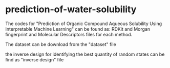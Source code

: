 # prediction-of-water-solubility
The codes for "Prediction of Organic Compound Aqueous Solubility Using Interpretable Machine Learning" can be found as:
RDKit and Morgan fingerprint and Molecular Descriptors files for each method.

The dataset can be download from the "dataset" file

the inverse design for identifying the best quantity of random states can be find as "inverse design" file 
